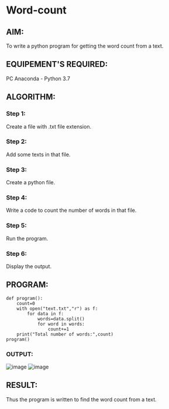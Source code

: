 # Word-count
## AIM:
To write a python program for getting the word count from a text.
## EQUIPEMENT'S REQUIRED: 
PC
Anaconda - Python 3.7
## ALGORITHM: 
### Step 1:
Create a file with .txt file extension.

### Step 2: 
Add some texts in that file.

### Step 3: 
Create a python file.

### Step 4:  
Write a code to count the number of words in that file.

### Step 5: 
Run the program.

### Step 6: 
Display the output.

## PROGRAM:
```
def program():
    count=0
    with open("text.txt","r") as f:
        for data in f:
            words=data.split()
            for word in words:
                count+=1
    print("Total number of words:",count)
program()
```

### OUTPUT:
![image](https://github.com/Ajith1413/Word-count/assets/139842524/e2c73ed1-65cc-4acf-bfad-59300136f91e)
![image](https://github.com/Ajith1413/Word-count/assets/139842524/09ea85ea-fe6f-4e5c-8440-b568528186c3)




## RESULT:
Thus the program is written to find the word count from a text.
